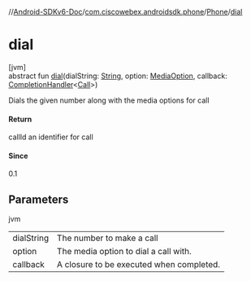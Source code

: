 //[Android-SDKv6-Doc](../../../index.md)/[com.ciscowebex.androidsdk.phone](../index.md)/[Phone](index.md)/[dial](dial.md)

# dial

[jvm]\
abstract fun [dial](dial.md)(dialString: [String](https://kotlinlang.org/api/latest/jvm/stdlib/kotlin/-string/index.html), option: [MediaOption](../-media-option/index.md), callback: [CompletionHandler](../../com.ciscowebex.androidsdk/-completion-handler/index.md)&lt;[Call](../-call/index.md)&gt;)

Dials the given number along with the media options for call

#### Return

callId an identifier for call

#### Since

0.1

## Parameters

jvm

| | |
|---|---|
| dialString | The number to make a call |
| option | The media option to dial a call with. |
| callback | A closure to be executed when completed. |
